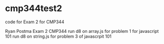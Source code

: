 # cmp344test2
code for Exam 2 for CMP344

Ryan Postma
Exam 2 CMP344
run d8 on array.js for problem 1 for javascript 101
run d8 on string.js for problem 3 of javascrpit 101
